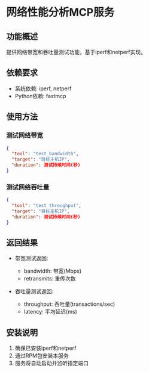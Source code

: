 # 网络性能分析MCP服务

## 功能概述
提供网络带宽和吞吐量测试功能，基于iperf和netperf实现。

## 依赖要求
- 系统依赖: iperf, netperf
- Python依赖: fastmcp

## 使用方法

### 测试网络带宽
```json
{
  "tool": "test_bandwidth",
  "target": "目标主机IP",
  "duration": 测试持续时间(秒)
}
```

### 测试网络吞吐量
```json
{
  "tool": "test_throughput", 
  "target": "目标主机IP",
  "duration": 测试持续时间(秒)
}
```

## 返回结果
- 带宽测试返回:
  - bandwidth: 带宽(Mbps)
  - retransmits: 重传次数

- 吞吐量测试返回:
  - throughput: 吞吐量(transactions/sec)
  - latency: 平均延迟(ms)

## 安装说明
1. 确保已安装iperf和netperf
2. 通过RPM包安装本服务
3. 服务将自动启动并监听指定端口
